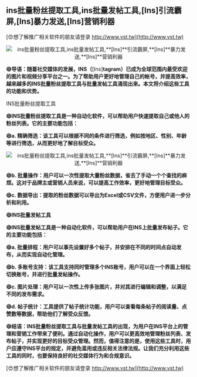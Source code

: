 ## **ins批量粉丝提取工具,ins批量发帖工具,**[Ins]**引流霸屏,**[Ins]**暴力发送,**[Ins]**营销利器**

[😍想了解推广相关软件的朋友请登录 http://www.vst.tw](http://www.vst.tw)

 <center><img src="https://vst.tw/MP4/tuiguang/png/1.png" alt="ins批量粉丝提取工具,ins批量发帖工具,**[Ins]**引流霸屏,**[Ins]**暴力发送,**[Ins]**营销利器"></center>

**😄导语：随着社交媒体的发展，INS（**[Ins]**tagram）已成为全球范围内最受欢迎的图片和视频分享平台之一。为了帮助用户更好地管理自己的帐号，并提高效率，越来越多的INS批量粉丝提取工具与批量发帖工具涌现出来。本文将介绍这些工具的功能和优势。**

INS批量粉丝提取工具

**😄INS批量粉丝提取工具是一种自动化软件，可以帮助用户快速提取自己或他人的粉丝列表。它的主要功能包括：**

**😄a. 精确筛选：该工具可以根据不同的条件进行筛选，例如按地区、性别、年龄等进行筛选，从而更好地了解目标受众。**

 <center><img src="https://vst.tw/MP4/tuiguang/png/3.png" alt="ins批量粉丝提取工具,ins批量发帖工具,**[Ins]**引流霸屏,**[Ins]**暴力发送,**[Ins]**营销利器"></center>

**😄b. 批量操作：用户可以一次性提取大量粉丝数据，省去了手动一个个查找的麻烦。这对于品牌主或营销人员来说，可以提高工作效率，更好地管理目标受众。**

**😄c. 数据导出：提取的粉丝数据可以导出为Excel或CSV文件，方便用户进一步分析和利用。**

**😄INS批量发帖工具**

**😄INS批量发帖工具是一种自动化软件，可以帮助用户在INS上批量发布帖子。它的主要功能包括：**

**😄a. 批量排程：用户可以事先设置好多个帖子，并安排在不同的时间点自动发布，从而实现自动化管理。**

**😄b. 多账号支持：该工具支持同时管理多个INS账号，用户可以在一个界面上轻松切换账号，并进行批量发帖操作。**

**😄c. 图片处理：用户可以一次性上传多张图片，并对其进行编辑和调整，以满足不同的发布需求。**

**😄d. 帖子统计：工具提供了帖子统计功能，用户可以查看每条帖子的阅读量、点赞数等数据，帮助他们了解受众反馈。**

**😄结语：INS批量粉丝提取工具与批量发帖工具的出现，为用户在INS平台上的管理和营销工作带来了便利。通过自动化操作，用户可以更高效地管理粉丝列表、发布帖子，并实现更好的目标受众管理。然而，值得注意的是，使用这些工具时，用户应遵守INS平台的规定，并避免滥用或违反相关法律法规。让我们充分利用这些工具的同时，也要保持良好的社交媒体行为和合规意识。**

[😍想了解推广相关软件的朋友请登录 http://www.vst.tw](http://www.vst.tw)



